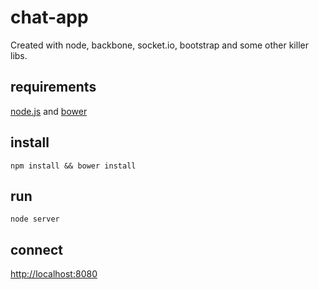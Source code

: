 chat-app
========

Created with node, backbone, socket.io, bootstrap and some other killer libs.


requirements
------------

[node.js](http://nodejs.org) and [bower](http://bower.io)


install
-------

    npm install && bower install


run
---

    node server


connect
-------

[http://localhost:8080](http://localhost:8080)
